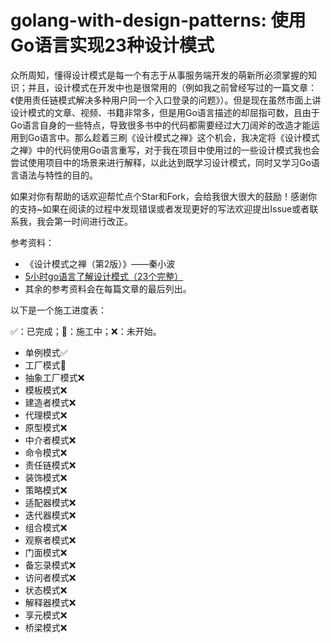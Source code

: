 # golang-with-design-patterns: 使用Go语言实现23种设计模式

众所周知，懂得设计模式是每一个有志于从事服务端开发的萌新所必须掌握的知识；并且，设计模式在开发中也是很常用的（例如我之前曾经写过的一篇文章：《使用责任链模式解决多种用户同一个入口登录的问题》）。但是现在虽然市面上讲设计模式的文章、视频、书籍非常多，但是用Go语言描述的却屈指可数，且由于Go语言自身的一些特点，导致很多书中的代码都需要经过大刀阔斧的改造才能运用到Go语言中。那么趁着三刷《设计模式之禅》这个机会，我决定将《设计模式之禅》中的代码使用Go语言重写，对于我在项目中使用过的一些设计模式我也会尝试使用项目中的场景来进行解释，以此达到既学习设计模式，同时又学习Go语言语法与特性的目的。

如果对你有帮助的话欢迎帮忙点个Star和Fork，会给我很大很大的鼓励！感谢你的支持~如果在阅读的过程中发现错误或者发现更好的写法欢迎提出Issue或者联系我，我会第一时间进行改正。

参考资料：

- 《设计模式之禅（第2版）》——秦小波
- [5小时go语言了解设计模式（23个完整）](https://www.bilibili.com/video/BV1GD4y1D7D3)
- 其余的参考资料会在每篇文章的最后列出。

以下是一个施工进度表：

✅：已完成；🚧：施工中；❌：未开始。

- 单例模式✅
- 工厂模式🚧
- 抽象工厂模式❌
- 模板模式❌
- 建造者模式❌
- 代理模式❌
- 原型模式❌
- 中介者模式❌
- 命令模式❌
- 责任链模式❌
- 装饰模式❌
- 策略模式❌
- 适配器模式❌
- 迭代器模式❌
- 组合模式❌
- 观察者模式❌
- 门面模式❌
- 备忘录模式❌
- 访问者模式❌
- 状态模式❌
- 解释器模式❌
- 享元模式❌
- 桥梁模式❌

